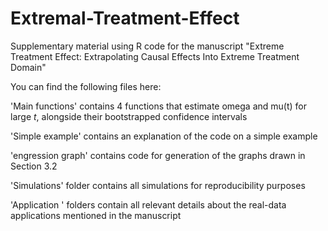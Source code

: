 # Extremal-Treatment-Effect
Supplementary material using R code for the manuscript "Extreme Treatment Effect: Extrapolating Causal Effects Into Extreme Treatment Domain"

You can find the following files here: 

'Main functions' contains 4 functions that estimate  omega and mu(t) for large $t$, alongside their bootstrapped confidence intervals

'Simple example' contains an explanation of the code on a simple example

'engression graph' contains code for generation of the graphs drawn in Section 3.2

'Simulations' folder contains all simulations for reproducibility purposes

'Application ' folders contain all relevant details about the real-data applications mentioned in the manuscript







